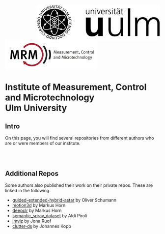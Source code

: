 <img align="right" src="https://github.com/uulm-mrm/.github/blob/main/imgs/Logo_uulm_Vorlage_100mm_schwarz.png" width="400">
<img src="https://github.com/uulm-mrm/.github/blob/main/imgs/Logo_MRM_Text-breit-en.png" width="300">

# Institute of Measurement, Control and Microtechnology <br>Ulm University
## Intro
On this page, you will find several repositories from different authors who are or were members of our institute.


<br>
<br>  

## Additional Repos
Some authors also published their work on their private repos. These are linked in the following.  
* [guided-extended-hybrid-astar](https://github.com/oliver-schumann/guided-extended-hybrid-astar) by Oliver Schumann
* [motion3d](https://github.com/mhorn11/motion3d) by Markus Horn
* [deepclr](https://github.com/mhorn11/deepclr) by Markus Horn
* [semantic_spray_dataset](https://github.com/aldipiroli/semantic_spray_dataset) by Aldi Piroli
* [imviz](https://github.com/joruof/imviz) by Jona Ruof
* [clutter-ds](https://github.com/kopp-j/clutter-ds) by Johannes Kopp

